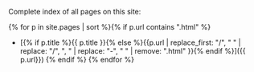 
Complete index of all pages on this site:


{% for p in site.pages | sort %}{% if p.url contains ".html" %}
  * [{% if p.title %}{{ p.title }}{% else %}{{p.url | replace_first: "/", " " | replace: "/", ", " | replace: "-", " " | remove: ".html" }}{% endif %}]({{ p.url}})
{% endif %} {% endfor %}
